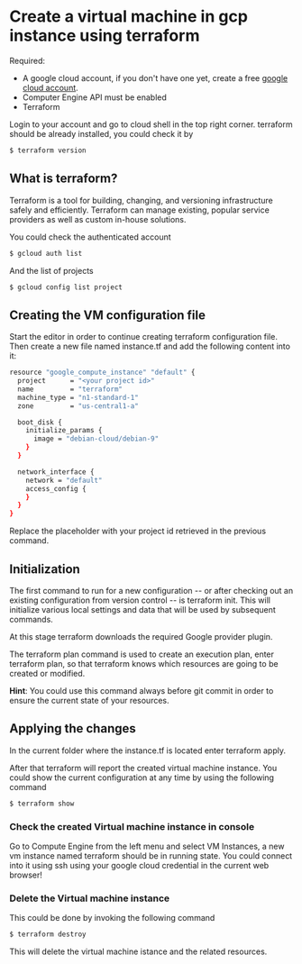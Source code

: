 # Create a virtual machine in gcp instance using terraform

Required: 

- A google cloud account, if you don't have one yet, create a free [google cloud account](https://cloud.google.com/free/).
- Computer Engine API must be enabled
- Terraform

Login to your account and go to cloud shell in the top right corner. terraform should be already installed, you could check it by

```bash
$ terraform version
```

## What is terraform?

Terraform is a tool for building, changing, and versioning infrastructure safely and efficiently. Terraform can manage existing, popular service providers as well as custom in-house solutions.

You could check the authenticated account

```bash
$ gcloud auth list
```

And the list of projects

```bash
$ gcloud config list project
```

## Creating the VM configuration file

Start the editor in order to continue creating terraform configuration file. Then create a new file named instance.tf and add the following content into it:

```bash
resource "google_compute_instance" "default" {
  project      = "<your project id>"
  name         = "terraform"
  machine_type = "n1-standard-1"
  zone         = "us-central1-a"

  boot_disk {
    initialize_params {
      image = "debian-cloud/debian-9"
    }
  }

  network_interface {
    network = "default"
    access_config {
    }
  }
}
```

Replace the placeholder with your project id retrieved in the previous command. 

## Initialization

The first command to run for a new configuration -- or after checking out an existing configuration from version control -- is terraform init. This will initialize various local settings and data that will be used by subsequent commands.

At this stage terraform downloads the required Google provider plugin.

The terraform plan command is used to create an execution plan, enter terraform plan, so that terraform knows which resources are going to be created or modified.

**Hint**: You could use this command always before git commit in order to ensure the current state of your resources.

## Applying the changes

In the current folder where the instance.tf is located enter terraform apply.

After that terraform will report the created virtual machine instance.
You could show the current configuration at any time by using the following command

```bash
$ terraform show
```

### Check the created Virtual machine instance in console

Go to Compute Engine from the left menu and select VM Instances, a new vm instance named terraform should be in running state.
You could connect into it using ssh using your google cloud credential in the current web browser!

### Delete the Virtual machine instance

This could be done by invoking the following command

```bash
$ terraform destroy
```

This will delete the virtual machine istance and the related resources.